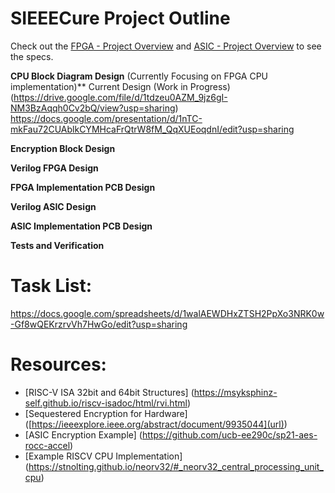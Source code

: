 # SIEEECure Project Outline
Check out the [FPGA - Project Overview](https://inst.eecs.berkeley.edu/~eecs151/fa25/static/fpga/project) and [ASIC - Project Overview](https://inst.eecs.berkeley.edu/~eecs151/fa25/static/asic/project/) to see the specs.

**CPU Block Diagram Design** (Currently Focusing on FPGA CPU implementation)**
Current Design (Work in Progress) (https://drive.google.com/file/d/1tdzeu0AZM_9jz6gI-NM3BzAqqh0Cv2bQ/view?usp=sharing)
https://docs.google.com/presentation/d/1nTC-mkFau72CUAblkCYMHcaFrQtrW8fM_QqXUEoqdnI/edit?usp=sharing

**Encryption Block Design**

**Verilog FPGA Design**

**FPGA Implementation PCB Design**

**Verilog ASIC Design**

**ASIC Implementation PCB Design**

**Tests and Verification**

# Task List:
https://docs.google.com/spreadsheets/d/1walAEWDHxZTSH2PpXo3NRK0w-Gf8wQEKrzrvVh7HwGo/edit?usp=sharing

# Resources:
- [RISC-V ISA 32bit and 64bit Structures] (https://msyksphinz-self.github.io/riscv-isadoc/html/rvi.html)
- [Sequestered Encryption for Hardware] ([https://ieeexplore.ieee.org/abstract/document/9935044](url))
- [ASIC Encryption Example] (https://github.com/ucb-ee290c/sp21-aes-rocc-accel)
- [Example RISCV CPU Implementation] (https://stnolting.github.io/neorv32/#_neorv32_central_processing_unit_cpu)
